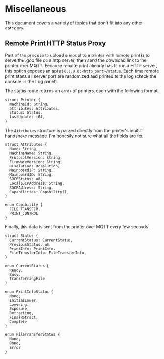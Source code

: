 # Miscellaneous

This document covers a variety of topics that don't fit into any other category.

## Remote Print HTTP Status Proxy

Part of the process to upload a model to a printer with remote print is to serve the .goo file on a http server, then send the download link to the printer over MQTT. Because remote print already has to run a HTTP server, this option exposes an api at `0.0.0.0:<http_port>/status`. Each time remote print starts all server port are randomized and printed to the log (check the console or the Log panel).

The status route returns an array of printers, each with the following format.

```
struct Printer {
  machineId: String,
  attributes: Attributes,
  status: Status,
  lastUpdate: i64,
}
```

The `Attributes` structure is passed directly from the printer's innitial handshake message. I'm honestly not sure what all the fields are for.

```
struct Attributes {
  Name: String,
  MachineName: String,
  ProtocolVersion: String,
  FirmwareVersion: String,
  Resolution: Resolution,
  MainboardIP: String,
  MainboardID: String,
  SDCPStatus: u8,
  LocalSDCPAddress: String,
  SDCPAddress: String,
  Capabilities: Capability[],
}

enum Capability {
  FILE_TRANSFER,
  PRINT_CONTROL
}
```

Finally, this data is sent from the printer over MQTT every few seconds.

```
struct Status {
  CurrentStatus: CurrentStatus,
  PreviousStatus: u8,
  PrintInfo: PrintInfo,
  FileTransferInfo: FileTransferInfo,
}

enum CurrentStatus {
  Ready,
  Busy,
  TransferringFile
}

enum PrintInfoStatus {
  None,
  InitialLower,
  Lowering,
  Exposure,
  Retracting,
  FinalRetract,
  Complete
}

enum FileTransferStatus {
  None,
  Done,
  Error
}
```
